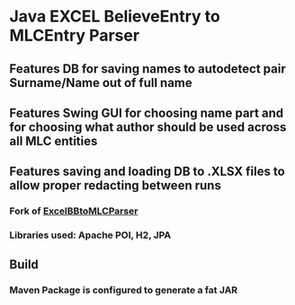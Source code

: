 # Java EXCEL BelieveEntry to MLCEntry Parser
## Features DB for saving names to autodetect pair Surname/Name out of full name
## Features Swing GUI for choosing name part and for choosing what author should be used across all MLC entities
## Features saving and loading DB to .XLSX files to allow proper redacting between runs
### Fork of [ExcelBBtoMLCParser](https://github.com/YAUIO/ExcelBB2MLCParser)
### Libraries used: Apache POI, H2, JPA

## Build
### Maven Package is configured to generate a fat JAR
